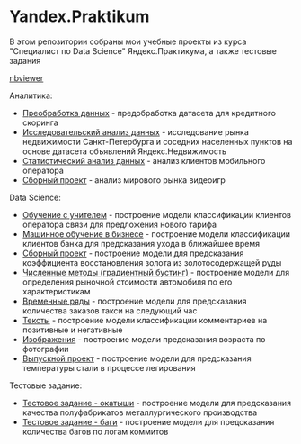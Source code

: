 # Yandex.Praktikum

В этом репозитории собраны мои учебные проекты из курса "Специалист по Data Science" Яндекс.Практикума, а также тестовые задания

[nbviewer](https://nbviewer.jupyter.org/github/KovriginDI/Yandex.Praktikum/tree/master/)

Аналитика:
* [Преобработка данных](https://github.com/KovriginDI/Yandex.Praktikum/tree/master/11_credit_score) - предобработка датасета для кредитного скоринга
* [Исследовательский анализ данных](https://github.com/KovriginDI/Yandex.Praktikum/tree/master/12_estate_market) - исследование рынка недвижимости Санкт-Петербурга и соседних населенных пунктов на основе датасета объявлений Яндекс.Недвижимость
* [Статистический анализ данных](https://github.com/KovriginDI/Yandex.Praktikum/tree/master/13_mobile_operator) - анализ клиентов мобильного оператора
* [Сборный проект](https://github.com/KovriginDI/Yandex.Praktikum/tree/master/14_videogame_market) - анализ мирового рынка видеоигр

Data Science:
* [Обучение с учителем](https://github.com/KovriginDI/Yandex.Praktikum/tree/master/1_mobile_operator_clients_classification) - построение модели классификации клиентов оператора связи для предложения нового тарифа
* [Машинное обучение в бизнесе](https://github.com/KovriginDI/Yandex.Praktikum/tree/master/2_bank_churn_classification) - построение модели классификации клиентов банка для предсказания ухода в ближайшее время
* [Сборный проект](https://github.com/KovriginDI/Yandex.Praktikum/tree/master/3_gold_recovery_regression) - построение модели для предсказания коэффициента восстановления золота из золотосодержащей руды
* [Численные методы (градиентный бустинг)](https://github.com/KovriginDI/Yandex.Praktikum/tree/master/4_cars_price_regression) - построение модели для определения рыночной стоимости автомобиля по его характеристикам
* [Временные ряды](https://github.com/KovriginDI/Yandex.Praktikum/tree/master/5_taxi_time_series_regression) - построение модели для предсказания количества заказов такси на следующий час
* [Тексты](https://github.com/KovriginDI/Yandex.Praktikum/tree/master/6_toxic_comments_classification) - построение модели классификации комментариев на позитивные и негативные
* [Изображения](https://github.com/KovriginDI/Yandex.Praktikum/tree/master/7_CV_age_prediction) - построение модели предсказания возраста по фотографии
* [Выпускной проект](https://github.com/KovriginDI/Yandex.Praktikum/tree/master/8_steel_temperature_regression) - построение модели для предсказания температуры стали в процессе легирования

Тестовые задание:
* [Тестовое задание - окатыши](https://github.com/KovriginDI/Yandex.Praktikum/tree/master/9_quality_prediction_of_pellets) - построение модели для предсказания качества полуфабрикатов металлургического производства
* [Тестовое задание - баги](https://github.com/KovriginDI/Yandex.Praktikum/tree/master/10_prediction_of_bugs) - построение модели для предсказания количества багов по логам коммитов
